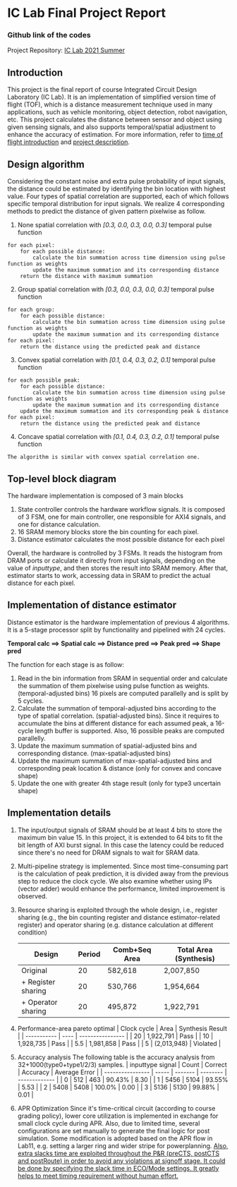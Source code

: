 IC Lab Final Project Report
===

### Github link of the codes
Project Repository: [IC Lab 2021 Summer](https://github.com/sam29309010/2021_Summer_NCTU_ICLAB)

## Introduction
This project is the final report of course Integrated Circuit Design Laboratory (IC Lab). It is an implementation of simplified version time of flight (TOF), which is a distance measurement technique used in many applications, such as vehicle monitoring, object detection, robot navigation, etc. This project calculates the distance between sensor and object using given sensing signals, and also supports temporal/spatial adjustment to enhance the accuracy of estimation. For more information, refer to [time of flight introduction](https://en.wikipedia.org/wiki/Time_of_flight) and [project description](./Final_Project_2022S_V7.pdf).

## Design algorithm
Considering the constant noise and extra pulse probability of input signals, the distance could be estimated by identifying the bin location with highest value.
Four types of spatial correlation are supported, each of which follows specific temporal distribution for input signals. We realize 4 corresponding methods to predict the distance of given pattern pixelwise as follow.

1. None spatial correlation with *[0.3, 0.0, 0.3, 0.0, 0.3]* temporal pulse function

```
for each pixel:
    for each possible distance:
        calculate the bin summation across time dimension using pulse function as weights
        update the maximum summation and its corresponding distance
    return the distance with maximum summation
```

2. Group spatial correlation with *[0.3, 0.0, 0.3, 0.0, 0.3]* temporal pulse function
```
for each group:
    for each possible distance:
        calculate the bin summation across time dimension using pulse function as weights
        update the maximum summation and its corresponding distance
for each pixel:
    return the distance using the predicted peak and distance
```

3. Convex spatial correlation with *[0.1, 0.4, 0.3, 0.2, 0.1]* temporal pulse function
```
for each possible peak:
    for each possible distance:
        calculate the bin summation across time dimension using pulse function as weights
        update the maximum summation and its corresponding distance
    update the maximum summation and its corresponding peak & distance
for each pixel:
    return the distance using the predicted peak and distance
```

4. Concave spatial correlation with *[0.1, 0.4, 0.3, 0.2, 0.1]* temporal pulse function
```
The algorithm is similar with convex spatial correlation one.
```

## Top-level block diagram
The hardware implementation is composed of 3 main blocks
1. State controller controls the hardware workflow signals. It is composed of 3 FSM, one for main controller, one responsible for AXI4 signals, and one for distance calculation.
2. 16 SRAM memory blocks store the bin counting for each pixel.
3. Distance estimator calculates the most possible distance for each pixel

Overall, the hardware is controlled by 3 FSMs. It reads the histogram from DRAM ports or calculate it directly from input signals, depending on the value of *inputtype*, and then stores the result into SRAM memory. After that, estimator starts to work, accessing data in SRAM to predict the actual distance for each pixel.

## Implementation of distance estimator
Distance estimator is the hardware implementation of previous 4 algorithms. It is a 5-stage processor split by functionality and pipelined with 24 cycles.

**Temporal calc ==> Spatial calc ==> Distance pred ==> Peak pred ==> Shape pred**

The function for each stage is as follow:
1. Read in the bin information from SRAM in sequential order and calculate the summation of them pixelwise using pulse function as weights. (temporal-adjusted bins) 16 pixels are computed parallelly and is split by 5 cycles.
2. Calculate the summation of temporal-adjusted bins according to the type of spatial correlation. (spatial-adjusted bins). Since it requires to accumulate the bins at different distance for each assumed peak, a 16-cycle length buffer is supported. Also, 16 possible peaks are computed parallelly.
3. Update the maximum summation of spatial-adjusted bins and corresponding distance. (max-spatial-adjusted bins)
4. Update the maximum summation of max-spatial-adjusted bins and corresponding peak location & distance (only for convex and concave shape)
5. Update the one with greater 4th stage result (only for type3 uncertain shape)

## Implementation details
1. The input/output signals of SRAM should be at least 4 bits to store the maximum bin value 15. In this project, it is extended to 64 bits to fit the bit length of AXI burst signal. In this case the latency could be reduced since there's no need for DRAM signals to wait for SRAM data.
2. Multi-pipeline strategy is implemented. Since most time-consuming part is the calculation of peak prediction, it is divided away from the previous step to reduce the clock cycle. We also examine whether using IPs (vector adder) would enhance the performance, limited improvement is observed.
3. Resource sharing is exploited through the whole design, i.e., register sharing (e.g., the bin counting register and distance estimator-related register) and operator sharing (e.g. distance calculation at different condition)

    | Design | Period | Comb+Seq Area | Total Area (Synthesis) |
    | -------- | -------- | -------- | --------- |
    | Original | 20 | 582,618 | 2,007,850 |
    | + Register sharing | 20 | 530,766 | 1,954,664 |
    | + Operator sharing | 20 | 495,872 | 1,922,791 |

4. Performance-area pareto optimal
    | Clock cycle | Area | Synthesis Result |
    | ----------- | ---- | ---------------- |
    | 20  | 1,922,791 | Pass |
    | 10  | 1,928,735 | Pass |
    | 5.5 | 1,981,858 | Pass |
    | 5 | (2,013,948) | Violated |
5. Accuracy analysis
    The following table is the accuracy analysis from 32+1000(type0+type1/2/3) samples.
    | inputtype signal | Count | Correct | Accuracy | Average Error |
    | ---------------- | ----- | ------- | -------- | ------------- |
    | 0  | 512 | 463 | 90.43% | 8.30 |
    | 1  | 5456 | 5104 | 93.55% | 5.53 |
    | 2  | 5408 | 5408 | 100.0% | 0.00 |
    | 3  | 5136 | 5130 | 99.88% | 0.01 |
6. APR Optimization
    Since it's time-critical circuit (according to course grading policy), lower core utilization is implemented in exchange for small clock cycle during APR. Also, due to limited time, several configurations are set manually to generate the final logic for post simulation.
    Some modification is adopted based on the APR flow in Lab11, e.g. setting a larger ring and wider stripe for powerplanning. <ins>Also, extra slacks time are exploited throughout the P&R (preCTS, postCTS and postRoute) in order to avoid any violations at signoff stage. It could be done by specifying the slack time in ECO/Mode settings. It greatly helps to meet timing requirement without human effort.</ins>